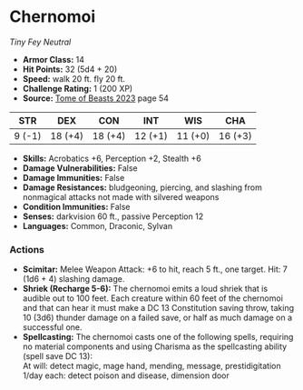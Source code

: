# Chernomoi

*Tiny* *Fey* *Neutral*

- **Armor Class:** 14
- **Hit Points:** 32 (5d4 + 20)
- **Speed:** walk 20 ft. fly 20 ft.
- **Challenge Rating:** 1 (200 XP)
- **Source:** [Tome of Beasts 2023](https://koboldpress.com/kpstore/product/tome-of-beasts-1-2023-edition/) page 54

| STR | DEX | CON | INT | WIS | CHA |
| --- | --- | --- | --- | --- | --- |
| 9 (-1) | 18 (+4) | 18 (+4) | 12 (+1) | 11 (+0) | 16 (+3) |

- **Skills:** Acrobatics +6, Perception +2, Stealth +6
- **Damage Vulnerabilities:** False
- **Damage Immunities:** False
- **Damage Resistances:** bludgeoning, piercing, and slashing from nonmagical attacks not made with silvered weapons
- **Condition Immunities:** False
- **Senses:** darkvision 60 ft., passive Perception 12
- **Languages:** Common, Draconic, Sylvan

### Actions

- **Scimitar:** Melee Weapon Attack: +6 to hit, reach 5 ft., one target. Hit: 7 (1d6 + 4) slashing damage.
- **Shriek (Recharge 5-6):** The chernomoi emits a loud shriek that is audible out to 100 feet. Each creature within 60 feet of the chernomoi and that can hear it must make a DC 13 Constitution saving throw, taking 10 (3d6) thunder damage on a failed save, or half as much damage on a successful one.
- **Spellcasting:** The chernomoi casts one of the following spells, requiring no material components and using Charisma as the spellcasting ability (spell save DC 13):<br>At will: detect magic, mage hand, mending, message, prestidigitation<br>1/day each: detect poison and disease, dimension door
